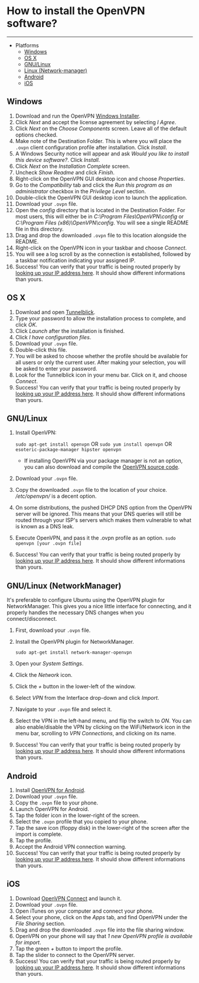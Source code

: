 # How to install the OpenVPN software?

----
* Platforms
  * [Windows](#windows)
  * [OS X](#os-x)
  * [GNU/Linux](#gnulinux)
  * [Linux (Network-manager)](#gnulinux-networkmanager)
  * [Android](#android)
  * [iOS](#ios)

## Windows

1. Download and run the OpenVPN [Windows Installer][windows_url].
1. Click *Next* and accept the license agreement by selecting *I Agree*.
1. Click *Next* on the *Choose Components* screen. Leave all of the default options checked.
1. Make note of the Destination Folder. This is where you will place the `.ovpn` client configuration profile after installation. Click *Install*.
1. A Windows Security notice will appear and ask *Would you like to install this device software?*. Click *Install*.
1. Click *Next* on the *Installation Complete* screen.
1. Uncheck *Show Readme* and click *Finish*.
1. Right-click on the OpenVPN GUI desktop icon and choose *Properties*.
1. Go to the *Compatibility* tab and click the *Run this program as an administrator* checkbox in the *Privilege Level* section.
1. Double-click the OpenVPN GUI desktop icon to launch the application.
1. Download your `.ovpn` file.
1. Open the *config* directory that is located in the Destination Folder. For most users, this will either be in *C:\Program Files\OpenVPN\config* or *C:\Program Files (x86)\OpenVPN\config*. You will see a single README file in this directory.
1. Drag and drop the downloaded `.ovpn` file to this location alongside the README.
1. Right-click on the OpenVPN icon in your taskbar and choose *Connect*.
1. You will see a log scroll by as the connection is established, followed by a taskbar notification indicating your assigned IP.
1. Success! You can verify that your traffic is being routed properly by [looking up your IP address here][check_ip]. It should show different informations than yours.


## OS X

1. Download and open [Tunnelblick][osx_url].
1. Type your password to allow the installation process to complete, and click *OK*.
1. Click *Launch* after the installation is finished.
1. Click *I have configuration files*.
1. Download your `.ovpn` file.
1. Double-click this file.
1. You will be asked to choose whether the profile should be available for all users or only the current user. After making your selection, you will be asked to enter your password.
1. Look for the Tunnelblick icon in your menu bar. Click on it, and choose *Connect*.
1. Success! You can verify that your traffic is being routed properly by [looking up your IP address here][check_ip]. It should show different informations than yours.


## GNU/Linux

1. Install OpenVPN:

   `sudo apt-get install openvpn` OR `sudo yum install openvpn` OR `esoteric-package-manager hipster openvpn`

   * If installing OpenVPN via your package manager is not an option, you can also download and compile the [OpenVPN source code][openvpn_sourcecode].
1. Download your `.ovpn` file.
1. Copy the downloaded `.ovpn` file to the location of your choice. */etc/openvpn/* is a decent option.
1. On some distributions, the pushed DHCP DNS option from the OpenVPN server will be ignored. This means that your DNS queries will still be routed through your ISP's servers which makes them vulnerable to what is known as a DNS leak.
1. Execute OpenVPN, and pass it the .ovpn profile as an option.
   `sudo openvpn [your .ovpn file]`
1. Success! You can verify that your traffic is being routed properly by [looking up your IP address here][check_ip]. It should show different informations than yours.


## GNU/Linux (NetworkManager)

It's preferable to configure Ubuntu using the OpenVPN plugin for NetworkManager. This gives you a nice little interface for connecting, and it properly handles the necessary DNS changes when you connect/disconnect. 

1. First, download your `.ovpn` file.
1. Install the OpenVPN plugin for NetworkManager.

   `sudo apt-get install network-manager-openvpn`
1. Open your *System Settings*.
1. Click the *Network* icon.
1. Click the *+* button in the lower-left of the window.
1. Select *VPN* from the Interface drop-down and click *Import*.
1. Navigate to your `.ovpn` file and select it.
1. Select the VPN in the left-hand menu, and flip the switch to *ON*. You can also enable/disable the VPN by clicking on the WiFi/Network icon in the menu bar, scrolling to *VPN Connections*, and clicking on its name.
1. Success! You can verify that your traffic is being routed properly by [looking up your IP address here][check_ip]. It should show different informations than yours.


## Android

1. Install [OpenVPN for Android][openvpn_android].
1. Download your `.ovpn` file.
1. Copy the `.ovpn` file to your phone.
1. Launch OpenVPN for Android.
1. Tap the folder icon in the lower-right of the screen.
1. Select the `.ovpn` profile that you copied to your phone.
1. Tap the save icon (floppy disk) in the lower-right of the screen after the import is complete.
1. Tap the profile.
1. Accept the Android VPN connection warning.
1. Success! You can verify that your traffic is being routed properly by [looking up your IP address here][check_ip]. It should show different informations than yours.


## iOS

1. Download [OpenVPN Connect][openvpn_ios] and launch it.
1. Download your `.ovpn` file.
1. Open iTunes on your computer and connect your phone.
1. Select your phone, click on the *Apps* tab, and find OpenVPN under the *File Sharing* section.
1. Drag and drop the downloaded `.ovpn` file into the file sharing window.
1. OpenVPN on your phone will say that *1 new OpenVPN profile is available for import*.
1. Tap the green *+* button to import the profile.
1. Tap the slider to connect to the OpenVPN server.
1. Success! You can verify that your traffic is being routed properly by [looking up your IP address here][check_ip]. It should show different informations than yours.

[check_ip]: https://www.whatismyip.com/my-ip-information/
[windows_url]: https://swupdate.openvpn.org/community/releases/openvpn-install-2.4.4-I601.exe
[osx_url]: https://tunnelblick.net/release/Latest_Tunnelblick_Stable.dmg
[openvpn_sourcecode]: https://swupdate.openvpn.org/community/releases/openvpn-2.4.4.tar.gz
[openvpn_android]: https://play.google.com/store/apps/details?id=de.blinkt.openvpn
[openvpn_ios]: https://itunes.apple.com/us/app/openvpn-connect/id590379981
